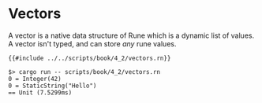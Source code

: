 # Vectors

A vector is a native data structure of Rune which is a dynamic list of values.
A vector isn't typed, and can store *any* rune values.

```rust,noplaypen
{{#include ../../scripts/book/4_2/vectors.rn}}
```

```text
$> cargo run -- scripts/book/4_2/vectors.rn
0 = Integer(42)
0 = StaticString("Hello")
== Unit (7.5299ms)
```
